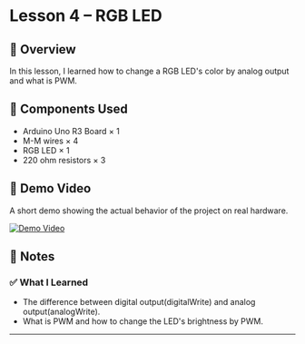 # Lesson 4 – RGB LED

## 📘 Overview
In this lesson, I learned how to change a RGB LED's color by analog output and what is PWM.

## 🔧 Components Used
- Arduino Uno R3 Board × 1
- M-M wires × 4
- RGB LED × 1
- 220 ohm resistors × 3

## 🎥 Demo Video
A short demo showing the actual behavior of the project on real hardware.

[![Demo Video](https://img.youtube.com/vi/tAjeUoqBAqI/0.jpg)](https://youtube.com/shorts/tAjeUoqBAqI)

## 📝 Notes
### ✅ What I Learned
- The difference between digital output(digitalWrite) and analog output(analogWrite).
- What is PWM and how to change the LED's brightness by PWM.

---
